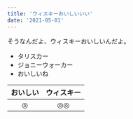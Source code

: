 ```yaml
---
title: 'ウィスキーおいしいいい'
date: '2021-05-01'
---
```



そうなんだよ、ウィスキーおいしいんだよ。

- タリスカー
- ジョニーウォーカー
- おいしいね

|おいしい|ウィスキー|
|:-:|:-:|
|◎|◎◎|
